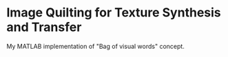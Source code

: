 # Image Quilting for Texture Synthesis and Transfer

My MATLAB implementation of "Bag of visual words" concept.
